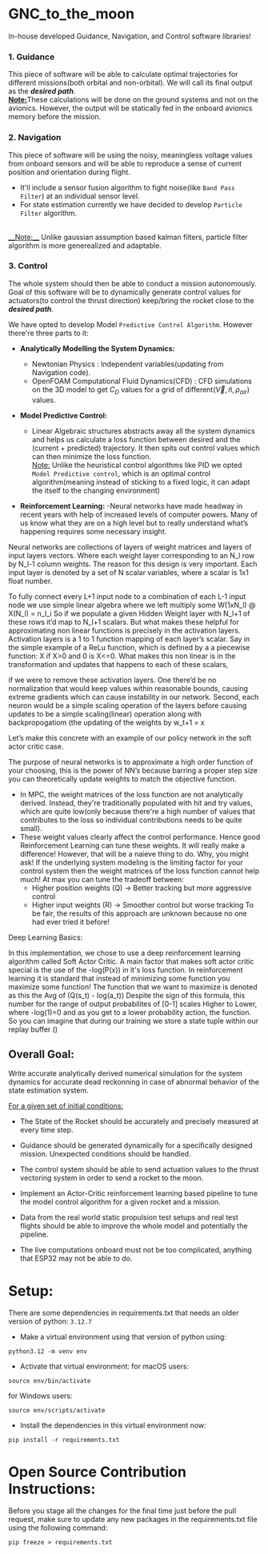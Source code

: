 # GNC_to_the_moon
In-house developed Guidance, Navigation, and Control software libraries! 

### 1. Guidance
This piece of software will be able to calculate optimal trajectories for different missions(both orbital and non-orbital). We will call its final output as the ___desired path___.<br>
<u>__Note:__</u>These calculations will be done on the ground systems and not on the avionics. However, the output will be statically fed in the onboard avionics memory before the mission.

### 2. Navigation
This piece of software will be using the noisy, meaningless voltage values from onboard sensors and will be able to reproduce a sense of current position and orientation during flight. 
<br>
- It'll include a sensor fusion algorithm to fight noise(like `Band Pass Filter`) at an individual sensor level. 
- For state estimation currently we have decided to develop `Particle Filter` algorithm.
<br>
<u>__Note:__</u> Unlike gaussian assumption based kalman filters, particle filter algorithm is more generealized and adaptable.

### 3. Control
The whole system should then be able to conduct a mission autonomously. Goal of this software will be to dynamically generate control values for actuators(to control the thrust direction) keep/bring the rocket close to the ___desired path___.

We have opted to develop Model `Predictive Control Algorithm`. 
However there're three parts to it:

- __Analytically Modelling the System Dynamics:__
    - Newtonian Physics : Independent variables(updating from Navigation code).
    - OpenFOAM Computational Fluid Dynamics(CFD) : CFD simulations on the 3D model to get $C_D$ values for a grid of different($\vec{V}, \hat{n},\rho_{air}$) values.
- __Model Predictive Control:__
  - Linear Algebraic structures abstracts away all the system dynamics and helps us calculate a loss function between desired and the (current + predicted) trajectory. It then spits out control values which can then minimize the loss function.
<br><u>Note:</u> Unlike the heuristical control algorithms like PID we opted `Model Predictive control`, which is an optimal control algorithm(meaning instead of sticking to a fixed logic, it can adapt the itself to the changing environment) 

- __Reinforcement Learning:__
    -Neural networks have made headway in recent years with help of increased levels of computer powers. Many of us know what they are on a high level but to really understand what’s happening requires some necessary insight.

Neural networks are collections of layers of weight matrices and layers of input layers vectors. Where each weight layer corresponding to an N_l row by N_l-1 column weights. The reason for this design is very important. Each input layer is denoted by a set of N scalar variables, where a scalar is 1x1 float number. 

To fully connect every L+1 input node to a combination of each L-1 input node we use simple linear algebra where we left multiply some W(1xN_l) @ X(N_l) = n_l_i
So if we populate a given Hidden Weight layer with N_l+1 of these rows it’d map to N_l+1 scalars. But what makes these helpful for approximating non linear functions is precisely in the activation layers. Activation layers is a 1 to 1 function mapping of each layer’s scalar. Say in the simple example of a ReLu function, which is defined by a a piecewise function: X if X>0 and 0 is X<=0. What makes this non linear is in the transformation and updates that happens to each of these scalars,

 if we were to remove these activation layers. One there’d be no normalization that would keep values within reasonable bounds, causing extreme gradients which can cause instability in our network. Second, each neuron would be a simple scaling operation of the layers before causing updates to be a simple scaling(linear) operation along with backpropogatiom (the updating of the weights by w_t+1 = x 

Let’s make this concrete with an example of our policy network in the soft actor critic case.

 The purpose of neural networks is to approximate a high order function of your choosing, this is the power of NN’s because barring a proper step size you can theoretically update weights to match the objective function. 



  - In MPC, the weight matrices of the loss function are not analytically derived. Instead, they're traditionally populated with hit and try values, which are quite low(only because there're a high number of values that contributes to the loss so individual contributions needs to be quite small).
  - These weight values clearly affect the control performance. Hence good Reinforcement Learning can tune these weights. It will really make a difference! 
  However, that will be a naieve thing to do. Why, you might ask! If the underlying system modeling is the limiting factor for your control system then the weight matrices of the loss function cannot help much! At max you can tune the tradeoff between:
    - Higher position weights (Q) → Better tracking but more aggressive control
    - Higher input weights (R) → Smoother control but worse tracking
    To be fair, the results of this approach are unknown because no one had ever tried it before!

Deep Learning Basics: 

In this implementation, we chose to use a deep reinforcement learning algorithm called Soft Actor Critic. A main factor that makes soft actor critic special is the use of the -log(P(x)) in it's loss function. In reinforcement learning it is standard that instead of minimizing some function you maximize some function! The function that we want to maximize is denoted as this the Avg of (Q(s_t) - log(a_t)) Despite the sign of this formula, this number for the range of output probabilites of [0-1] scales Higher to Lower, where -log(1)=0 and as you get to a lower probability action, the function. So you can imagine that during our training we store a state tuple within our replay buffer ()

## Overall Goal:
Write accurate analytically derived numerical simulation for the system dynamics for accurate dead reckonning in case of abnormal behavior of the state estimation system.

<u>For a given set of initial conditions:</u>
- The State of the Rocket should be accurately and precisely measured at every time step.
- Guidance should be generated dynamically for a specifically designed mission. Unexpected conditions should be handled.
- The control system should be able to send actuation values to the thrust vectoring system in order to send a rocket to the moon.

- Implement an Actor-Critic reinforcement learning based pipeline to tune the model control algorithm for a given rocket and a mission.
- Data from the real world static propulsion test setups and real test flights should be able to improve the whole model and potentially the pipeline.

- The live computations onboard must not be too complicated, anything that ESP32 may not be able to do.

# Setup:
There are some dependencies in requirements.txt that needs an older version of python: `3.12.7`
- Make a virtual environment using that version of python using:
```
python3.12 -m venv env
```
- Activate that virtual environment:
for macOS users:
```
source env/bin/activate
```
for Windows users:
```
source env/scripts/activate
```
- Install the dependencies in this virtual environment now:
```
pip install -r requirements.txt
```
# Open Source Contribution Instructions:
Before you stage all the changes for the final time just before the pull request, make sure to update any new packages in the requirements.txt file using the following command:
```
pip freeze > requirements.txt
```
